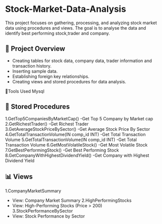 # Stock-Market-Data-Analysis
This project focuses on gathering, processing, and analyzing stock market data using procedures and views. The goal is to analyse the data and identify best performing stock,trader and company.

## 🚀 Project Overview
- Creating tables for stock data, company data, trader information and transaction history.
- Inserting sample data.
- Establishing foreign key relationships.
- Creating views and stored procedures for data analysis.

🧪Tools Used
   Mysql

## 🤖 Stored Procedures
1.GetTop5CompaniesByMarketCap()
   -Get Top 5 Company by Market cap
2.GetRichestTrader()
   -Get Richest Trader
3.GetAverageStockPriceBySector()
   -Get Average Stock Price By Sector
4.GetTotalTransactionVolume(IN comp_id INT)
   -Get Total Transaction Volume
5.GetTotalTransactionVolume(IN comp_id INT)
   -Get Total Transaction Volume
6.GetMostVolatileStock()
   -Get Most Volatile Stock
7.GetBestPerformingStock()
   -Get Best Performing Stock
8.GetCompanyWithHighestDividendYield()
   -Get Company with Highest Dividend Yield

## 📊 Views
1.CompanyMarketSummary
   - View: Company Market Summary
2.HighPerformingStocks
   - View: High-Performing Stocks (Price > 200)
3.StockPerformanceBySector
   - View: Stock Performance by Sector
